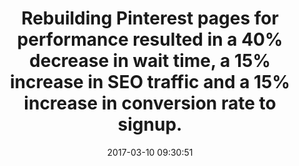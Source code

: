 ---
layout: post
title:  "Rebuilding Pinterest pages for performance resulted in a 40% decrease in wait time, a 15% increase in SEO traffic and a 15% increase in conversion rate to signup."
storySource: "https://medium.com/@Pinterest_Engineering/driving-user-growth-with-performance-improvements-cfc50dafadd7#.wwimdmkpp"
date:   2017-03-10 09:30:51
tags:
 - conversion
 - seo
 - "2017"
---
